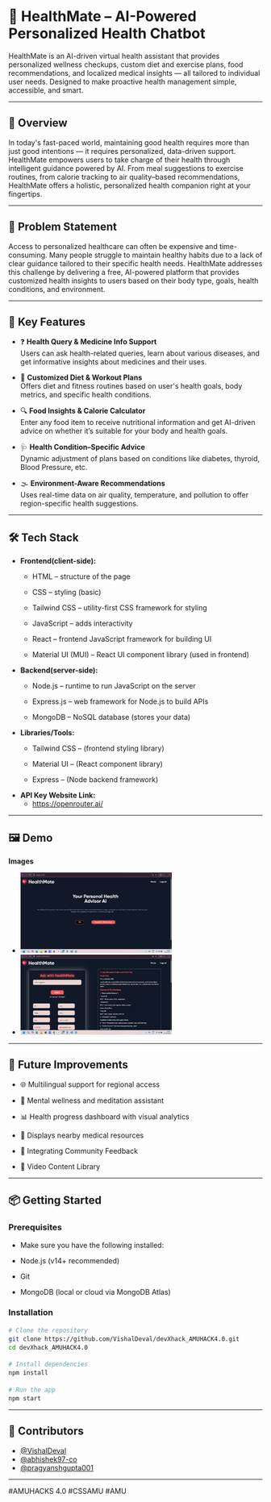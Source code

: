 # 💬 HealthMate – AI-Powered Personalized Health Chatbot

HealthMate is an AI-driven virtual health assistant that provides personalized wellness checkups, custom diet and exercise plans, food recommendations, and localized medical insights — all tailored to individual user needs. Designed to make proactive health management simple, accessible, and smart.

---

## 🚀 Overview

In today's fast-paced world, maintaining good health requires more than just good intentions — it requires personalized, data-driven support. HealthMate empowers users to take charge of their health through intelligent guidance powered by AI. From meal suggestions to exercise routines, from calorie tracking to air quality–based recommendations, HealthMate offers a holistic, personalized health companion right at your fingertips.

---

## 🎯 Problem Statement

Access to personalized healthcare can often be expensive and time-consuming. Many people struggle to maintain healthy habits due to a lack of clear guidance tailored to their specific health needs. HealthMate addresses this challenge by delivering a free, AI-powered platform that provides customized health insights to users based on their body type, goals, health conditions, and environment.

---

## 🧠 Key Features

- ❓ **Health Query & Medicine Info Support**  
  Users can ask health-related queries, learn about various diseases, and get informative insights about medicines and their uses.

- 🍱 **Customized Diet & Workout Plans**  
  Offers diet and fitness routines based on user's health goals, body metrics, and specific health conditions.

- 🔍 **Food Insights & Calorie Calculator**  
  Enter any food item to receive nutritional information and get AI-driven advice on whether it’s suitable for your body and health goals.

- 🩺 **Health Condition–Specific Advice**  
  Dynamic adjustment of plans based on conditions like diabetes, thyroid, Blood Pressure, etc.

- 🌫️ **Environment-Aware Recommendations**  
  Uses real-time data on air quality, temperature, and pollution to offer region-specific health suggestions.

---

## 🛠️ Tech Stack

- **Frontend(client-side):**
  - HTML – structure of the page

  - CSS – styling (basic)

  - Tailwind CSS – utility-first CSS framework for styling

  - JavaScript – adds interactivity

  - React – frontend JavaScript framework for building UI

  - Material UI (MUI) – React UI component library (used in frontend)  
- **Backend(server-side):**
  - Node.js – runtime to run JavaScript on the server

  - Express.js – web framework for Node.js to build APIs

  - MongoDB – NoSQL database (stores your data)  
- **Libraries/Tools:**
  - Tailwind CSS – (frontend styling library)

  - Material UI – (React component library)

  - Express – (Node backend framework)
- **API Key Website Link:**
  - https://openrouter.ai/

---

## 🖼️ Demo

**Images**
  - <img src="home_page.jpg" alt="home_page" width="300"/>
  - <img src="chatbot_page.jpg" alt="chatbot_page" width="300"/>



---

## 🚧 Future Improvements

- 🌐 Multilingual support for regional access

- 🧘 Mental wellness and meditation assistant

- 📊 Health progress dashboard with visual analytics

- 🏥 Displays nearby medical resources

- 💬 Integrating Community Feedback

- 🎥 Video Content Library

---

## 📦 Getting Started

### Prerequisites
  - Make sure you have the following installed:

  - Node.js (v14+ recommended)

  - Git

  - MongoDB (local or cloud via MongoDB Atlas)

### Installation

```bash
# Clone the repository
git clone https://github.com/VishalDeval/devXhack_AMUHACK4.0.git
cd devXhack_AMUHACK4.0

# Install dependencies
npm install

# Run the app
npm start

```` 
--- 

## 👥 Contributors
- [@VishalDeval](https://github.com/VishalDeval)
- [@abhishek97-co](https://github.com/abhishek97-co)
- [@pragyanshgupta001](https://github.com/pragyanshgupta001)

---

#AMUHACKS 4.0 #CSSAMU #AMU